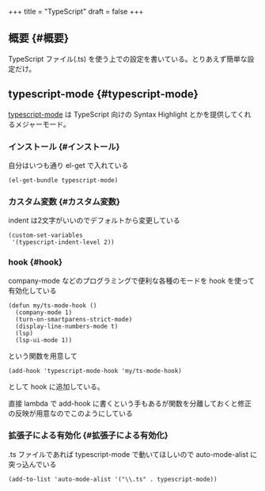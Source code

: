 +++
title = "TypeScript"
draft = false
+++

## 概要 {#概要}

TypeScript ファイル(.ts) を使う上での設定を書いている。とりあえず簡単な設定だけ。


## typescript-mode {#typescript-mode}

[typescript-mode](https://github.com/emacs-typescript/typescript.el) は TypeScript 向けの Syntax Highlight とかを提供してくれるメジャーモード。


### インストール {#インストール}

自分はいつも通り el-get で入れている

```emacs-lisp
(el-get-bundle typescript-mode)
```


### カスタム変数 {#カスタム変数}

indent は2文字がいいのでデフォルトから変更している

```emacs-lisp
(custom-set-variables
 '(typescript-indent-level 2))
```


### hook {#hook}

company-mode などのプログラミングで便利な各種のモードを
hook を使って有効化している

```emacs-lisp
(defun my/ts-mode-hook ()
  (company-mode 1)
  (turn-on-smartparens-strict-mode)
  (display-line-numbers-mode t)
  (lsp)
  (lsp-ui-mode 1))
```

という関数を用意して

```emacs-lisp
(add-hook 'typescript-mode-hook 'my/ts-mode-hook)
```

として hook に追加している。

直接 lambda で add-hook に書くという手もあるが関数を分離しておくと修正の反映が用意なのでこのようにしている


### 拡張子による有効化 {#拡張子による有効化}

.ts ファイルであれば typescript-mode で動いてほしいので
auto-mode-alist に突っ込んでいる

```emacs-lisp
(add-to-list 'auto-mode-alist '("\\.ts" . typescript-mode))
```
